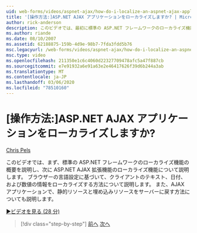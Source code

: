 ```yaml
---
uid: web-forms/videos/aspnet-ajax/how-do-i-localize-an-aspnet-ajax-application
title: '[操作方法:]ASP.NET AJAX アプリケーションをローカライズしますか? | Microsoft Docs'
author: rick-anderson
description: このビデオでは、最初に標準の ASP.NET フレームワークのローカライズ機能の概要を説明し、次に、のローカライズ機能について説明します。
ms.author: riande
ms.date: 08/10/2007
ms.assetid: 62188875-159b-4d9e-98b7-7fda3fdd5b76
msc.legacyurl: /web-forms/videos/aspnet-ajax/how-do-i-localize-an-aspnet-ajax-application
msc.type: video
ms.openlocfilehash: 211350e1c6c4060d22327709478afc5a47f887cb
ms.sourcegitcommit: e7e91932a6e91a63e2e46417626f39d6b244a3ab
ms.translationtype: MT
ms.contentlocale: ja-JP
ms.lasthandoff: 03/06/2020
ms.locfileid: "78510160"
---
```

# <a name="how-do-i-localize-an-aspnet-ajax-application"></a>[操作方法:]ASP.NET AJAX アプリケーションをローカライズしますか?

[Chris Pels](https://twitter.com/chrispels)

このビデオでは、まず、標準の ASP.NET フレームワークのローカライズ機能の概要を説明し、次に ASP.NET AJAX 拡張機能のローカライズ機能について説明します。 ブラウザーの言語設定に基づいて、クライアントのテキスト、日付、および数値の情報をローカライズする方法について説明します。 また、AJAX アプリケーションで、静的リソースと埋め込みリソースをサーバーに戻す方法についても説明します。

[&#9654;ビデオを見る (28 分)](https://channel9.msdn.com/Blogs/ASP-NET-Site-Videos/how-do-i-localize-an-aspnet-ajax-application)

> [!div class="step-by-step"]
> [前へ](how-do-i-implement-the-persistent-communications-pattern-with-the-updatepanel.md)
> [次へ](how-do-i-implement-the-persistent-communications-pattern-using-web-services.md)
